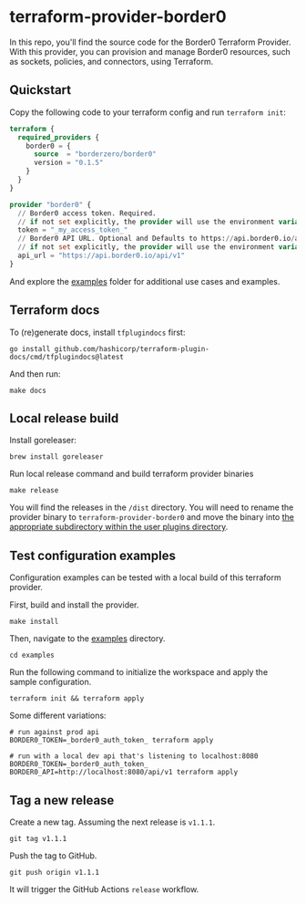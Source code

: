 # terraform-provider-border0

In this repo, you'll find the source code for the Border0 Terraform Provider. With this provider,
you can provision and manage Border0 resources, such as sockets, policies, and connectors,
using Terraform.

## Quickstart

Copy the following code to your terraform config and run `terraform init`:

```terraform
terraform {
  required_providers {
    border0 = {
      source  = "borderzero/border0"
      version = "0.1.5"
    }
  }
}

provider "border0" {
  // Border0 access token. Required.
  // if not set explicitly, the provider will use the environment variable BORDER0_TOKEN
  token = "_my_access_token_"
  // Border0 API URL. Optional and Defaults to https://api.border0.io/api/v1
  // if not set explicitly, the provider will use the environment variable BORDER0_API
  api_url = "https://api.border0.io/api/v1"
}
```

And explore the [examples](./examples) folder for additional use cases and examples.

## Terraform docs

To (re)generate docs, install `tfplugindocs` first:

```shell
go install github.com/hashicorp/terraform-plugin-docs/cmd/tfplugindocs@latest
```

And then run:

```shell
make docs
```

## Local release build

Install goreleaser:

```shell
brew install goreleaser
```

Run local release command and build terraform provider binaries

```shell
make release
```

You will find the releases in the `/dist` directory. You will need to rename the provider binary to `terraform-provider-border0` and move the binary into
[the appropriate subdirectory within the user plugins directory](https://learn.hashicorp.com/tutorials/terraform/provider-use?in=terraform/providers#install-hashicups-provider).

## Test configuration examples

Configuration examples can be tested with a local build of this terraform provider.

First, build and install the provider.

```shell
make install
```

Then, navigate to the [examples](./examples) directory.

```shell
cd examples
```

Run the following command to initialize the workspace and apply the sample configuration.

```shell
terraform init && terraform apply
```

Some different variations:

```shell
# run against prod api
BORDER0_TOKEN=_border0_auth_token_ terraform apply

# run with a local dev api that's listening to localhost:8080
BORDER0_TOKEN=_border0_auth_token_ BORDER0_API=http://localhost:8080/api/v1 terraform apply
```

## Tag a new release

Create a new tag. Assuming the next release is `v1.1.1`.

```shell
git tag v1.1.1
```

Push the tag to GitHub.

```shell
git push origin v1.1.1
```

It will trigger the GitHub Actions `release` workflow.
